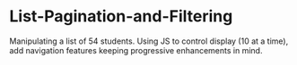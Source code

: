 # List-Pagination-and-Filtering
Manipulating a list of 54 students. Using JS to control display (10 at a time), add navigation features keeping progressive enhancements in mind.

